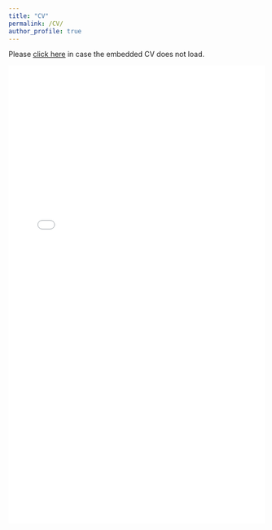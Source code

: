 ```yaml
---
title: "CV"
permalink: /CV/
author_profile: true
---
```


Please [click here](http://manavsinghal157.github.io/files/Manav_Singhal_CV_Oct_2021.pdf) in case the embedded CV does not load.  
<iframe width="100%" height="900px" frameborder="0" scrolling="yes" class="embed-responsive-item" src="/files/Manav_Singhal_CV_Oct_2021.pdf" allowfullscreen></iframe>